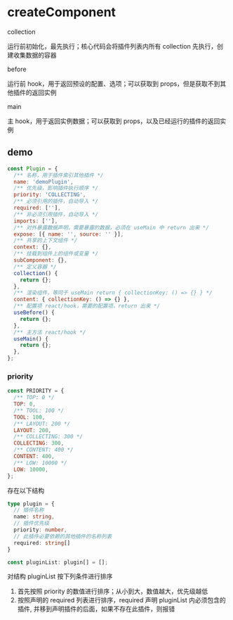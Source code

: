 

#  createComponent

collection

运行前初始化，最先执行；核心代码会将插件列表内所有 collection 先执行，创建收集数据的容器

before

运行前 hook，用于返回预设的配置、选项；可以获取到 props，但是获取不到其他插件的返回实例

main

主 hook，用于返回实例数据；可以获取到 props，以及已经运行的插件的返回实例

## demo

```jsx | pure
const Plugin = {
  /** 名称，用于插件索引其他插件 */
  name: 'demoPlugin',
  /** 优先级，影响插件执行顺序 */
  priority: 'COLLECTING',
  /** 必须引用的插件，自动导入 */
  required: [''],
  /** 非必须引用插件，自动导入 */
  imports: [''],
  /** 对外暴露数据声明，需要暴露的数据，必须在 useMain 中 return 出来 */
  expose: [{ name: '', source: '' }],
  /** 共享的上下文组件 */
  context: {},
  /** 挂载到组件上的组件或变量 */
  subComponent: {},
  /** 定义容器 */
  collection() {
    return {};
  },
  /** 渲染组件，等同于 useMain return { collectionKey: () => {} } */
  content: { collectionKey: () => {} },
  /** 配置项 react/hook，需要的配置项，return 出来 */
  useBefore() {
    return {};
  },
  /** 主方法 react/hook */
  useMain() {
    return {};
  },
};
```

### priority
```js
const PRIORITY = {
  /** TOP: 0 */
  TOP: 0,
  /** TOOL: 100 */
  TOOL: 100,
  /** LAYOUT: 200 */
  LAYOUT: 200,
  /** COLLECTING: 300 */
  COLLECTING: 300,
  /** CONTENT: 400 */
  CONTENT: 400,
  /** LOW: 10000 */
  LOW: 10000,
};
```

存在以下结构

```ts
type plugin = {
  // 插件名称
  name: string,
  // 插件优先级
  priority: number,
  // 此插件必要依赖的其他插件的名称列表
  required: string[]
}

const pluginList: plugin[] = [];
```

对结构 pluginList 按下列条件进行排序

1. 首先按照 priority 的数值进行排序；从小到大，数值越大，优先级越低
2. 按照声明的 required 列表进行排序，required 声明 pluginList 内必须包含的插件, 并移到声明插件的后面，如果不存在此插件，则报错
